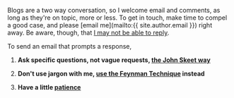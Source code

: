 <!-- > I consider it a good rule for letter-writing to leave unmentioned what the recipient already knows, and instead tell him something new.
>
> __Sigmund Freud__ -->

Blogs are a two way conversation, so I welcome email and comments, as long as they're on topic, more or less. To get in touch, make time to compel a good case, and please [email me](mailto:{{ site.author.email }}) right away. Be aware, though, that [I may not be able to reply](/email).

To send an email that prompts a response,

1. __Ask specific questions, not vague requests, [the John Skeet way](https://codeblog.jonskeet.uk/2010/08/29/writing-the-perfect-question/)__

2. __Don't use jargon with me, [use the Feynman Technique](https://fs.blog/2012/04/learn-anything-faster-with-the-feynman-technique/) instead__

3. __Have a little [patience](https://www.brainpickings.org/2015/10/22/conversations-with-kafka-love-patience/)__
